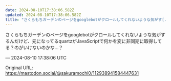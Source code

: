 ```yaml
---
date: 2024-08-10T17:38:06.582Z
updated: 2024-08-10T17:38:06.582Z
title: "さくらもちガーデンのページをgooglebotがクロールしてくれないような気がす[...]"
---
```


<p>さくらもちガーデンのページをgooglebotがクロールしてくれないような気がするんだけど、元になってるquartzがJavaScriptで何かを変に非同期に取得してる？のがいけないのかな…？</p>

&mdash; 2024-08-10 17:38:06 UTC

Original URL: https://mastodon.social/@sakuramochi0/112938941584447631
